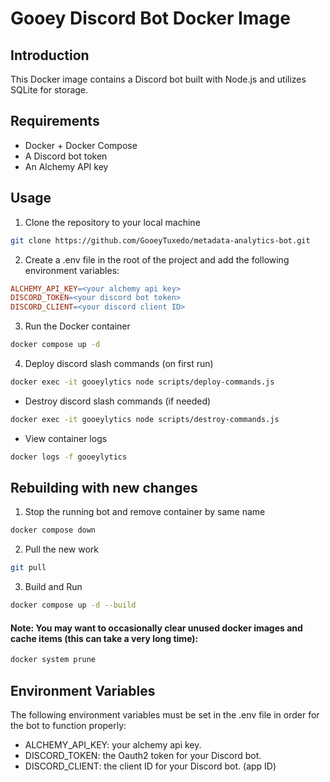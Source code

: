 # Gooey Discord Bot Docker Image

## Introduction

This Docker image contains a Discord bot built with Node.js and utilizes SQLite for storage.

## Requirements

- Docker + Docker Compose
- A Discord bot token
- An Alchemy API key

## Usage

1. Clone the repository to your local machine

```bash
git clone https://github.com/GooeyTuxedo/metadata-analytics-bot.git
```

2. Create a .env file in the root of the project and add the following environment variables:

```makefile
ALCHEMY_API_KEY=<your alchemy api key>
DISCORD_TOKEN=<your discord bot token>
DISCORD_CLIENT=<your discord client ID>
```

3. Run the Docker container

```bash
docker compose up -d
```

4. Deploy discord slash commands (on first run)

```bash
docker exec -it gooeylytics node scripts/deploy-commands.js
```

- Destroy discord slash commands (if needed) 
```bash
docker exec -it gooeylytics node scripts/destroy-commands.js
```

- View container logs

```bash
docker logs -f gooeylytics
```

## Rebuilding with new changes

1. Stop the running bot and remove container by same name

```bash
docker compose down
```

2. Pull the new work

```bash
git pull
```

3. Build and Run

```bash
docker compose up -d --build
```

#### Note: You may want to occasionally clear unused docker images and cache items (this can take a very long time):

```bash
docker system prune
```
 
## Environment Variables

The following environment variables must be set in the .env file in order for the bot to function properly:

- ALCHEMY_API_KEY: your alchemy api key.
- DISCORD_TOKEN: the Oauth2 token for your Discord bot.
- DISCORD_CLIENT: the client ID for your Discord bot. (app ID)